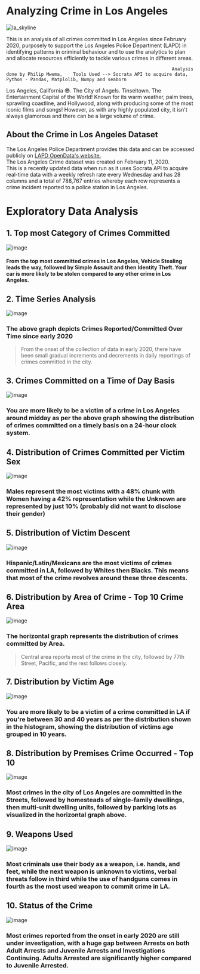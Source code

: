 # Analyzing Crime in Los Angeles
![la_skyline](https://github.com/mwemaphil/Analyzing-Crime-in-Los-Angeles/assets/45120853/ea79d9f5-86c1-422e-9bca-77029c7dc91a)

This is an analysis of all crimes committed in Los Angeles since February 2020, purposely to support the Los Angeles Police Department (LAPD) in identifying patterns in criminal behaviour and to use the analytics to plan and allocate resources efficiently to tackle various crimes in different areas. 

                                                                  Analysis done by Philip Mwema,    Tools Used --> Socrata API to acquire data, Python - Pandas, Matplolib, Numpy and seaborn

Los Angeles, California 😎. The City of Angels. Tinseltown. The Entertainment Capital of the World! Known for its warm weather, palm trees, sprawling coastline, and Hollywood, along with producing some of the most iconic films and songs!
However, as with any highly populated city, it isn't always glamorous and there can be a large volume of crime.

## About the Crime in Los Angeles Dataset
The Los Angeles Police Department provides this data and can be accessed publicly on [LAPD OpenData's website.](https://data.lacity.org/Public-Safety/Crime-Data-from-2020-to-Present/2nrs-mtv8)  
The Los Angeles Crime dataset was created on February 11, 2020.  
This is a recently updated data when run as it uses Socrata API to acquire real-time data with a weekly refresh rate every Wednesday and has 28 columns and a total of 788,767 entries whereby each row represents a crime incident reported to a police station in Los Angeles.

# Exploratory Data Analysis
## 1. Top most Category of Crimes Committed
![image](https://github.com/mwemaphil/Analyzing-Crime-in-Los-Angeles/assets/45120853/9d40a549-6d66-482e-9bd7-51119dad9719)
#### From the top most committed crimes in Los Angeles, Vehicle Stealing leads the way, followed by Simple Assault and then Identity Theft. Your car is more likely to be stolen compared to any other crime in Los Angeles.

## 2. Time Series Analysis
![image](https://github.com/mwemaphil/Analyzing-Crime-in-Los-Angeles/assets/45120853/369cbcd2-96cd-42b3-8c8a-f2b6dae9653b)
### The above graph depicts Crimes Reported/Committed Over Time since early 2020
> From the onset of the collection of data in early 2020, there have been small gradual increments and decrements in daily reportings of crimes committed in the city.

## 3. Crimes Committed on a Time of Day Basis
![image](https://github.com/mwemaphil/Analyzing-Crime-in-Los-Angeles/assets/45120853/479dbd66-7972-43ea-80be-5bfdeb8e7b78)
### You are more likely to be a victim of a crime in Los Angeles around midday as per the above graph showing the distribution of crimes committed on a timely basis on a 24-hour clock system.

## 4. Distribution of Crimes Committed per Victim Sex
![image](https://github.com/mwemaphil/Analyzing-Crime-in-Los-Angeles/assets/45120853/6618bef4-03a7-4a2f-8737-69648baf922f)
### Males represent the most victims with a 48% chunk with Women having a 42% representation while the Unknown are represented by just 10% (probably did not want to disclose their gender)

## 5. Distribution of Victim Descent
![image](https://github.com/mwemaphil/Analyzing-Crime-in-Los-Angeles/assets/45120853/78a7a76c-b90a-424c-b28d-1474ec6f86bb)
### Hispanic/Latin/Mexicans are the most victims of crimes committed in LA, followed by Whites then Blacks. This means that most of the crime revolves around these three descents.

## 6. Distribution by Area of Crime - Top 10 Crime Area
![image](https://github.com/mwemaphil/Analyzing-Crime-in-Los-Angeles/assets/45120853/49eb03c2-fb3d-44e7-92c1-93b22bfb8e2c)
###  The horizontal graph represents the distribution of crimes committed by Area.
> Central area reports most of the crime in the city, followed by 77th Street, Pacific, and the rest follows closely.

## 7. Distribution by Victim Age
![image](https://github.com/mwemaphil/Analyzing-Crime-in-Los-Angeles/assets/45120853/e90bee15-0625-47ae-8522-5327c6fd1604)
### You are more likely to be a victim of a crime committed in LA if you're between 30 and 40 years as per the distribution shown in the histogram, showing the distribution of victims age grouped in 10 years.

## 8. Distribution by Premises Crime Occurred - Top 10
![image](https://github.com/mwemaphil/Analyzing-Crime-in-Los-Angeles/assets/45120853/aceaad10-d397-4431-bf23-a4a6930a5aa1)
### Most crimes in the city of Los Angeles are committed in the Streets, followed by homesteads of single-family dwellings, then multi-unit dwelling units, followed by parking lots as visualized in the horizontal graph above.

## 9. Weapons Used
![image](https://github.com/mwemaphil/Analyzing-Crime-in-Los-Angeles/assets/45120853/fd64af84-de72-4b77-a4b3-0414b146fe72)
### Most criminals use their body as a weapon, i.e. hands, and feet, while the next weapon is unknown to victims, verbal threats follow in third while the use of handguns comes in fourth as the most used weapon to commit crime in LA.

## 10. Status of the Crime
![image](https://github.com/mwemaphil/Analyzing-Crime-in-Los-Angeles/assets/45120853/7824198e-d332-4272-ac01-5a3324fc210b)
### Most crimes reported from the onset in early 2020 are still under investigation, with a huge gap between Arrests on both Adult Arrests and Juvenile Arrests and Investigations Continuing. Adults Arrested are significantly higher compared to Juvenile Arrested.





